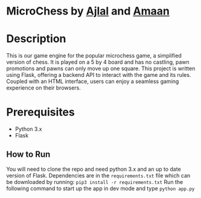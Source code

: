 # MicroChess by [Ajlal](https://github.com/AJP-432) and [Amaan](https://github.com/Amaan-N-K)

# Description
This is our game engine for the popular microchess game, a simplified version of chess. It is played on a 5 by 4 board and has no castling, pawn promotions and pawns can only move up one square. This project is written using Flask, offering a backend API to interact with the game and its rules. Coupled with an HTML interface, users can enjoy a seamless gaming experience on their browsers.

# Prerequisites
- Python 3.x
- Flask

## How to Run
You will need to clone the repo and need python 3.x and an up to date version of Flask. 
Dependencies are in the `requirements.txt` file which can be downloaded by running:
`pip3 install -r requirements.txt`
Run the following command to start up the app in dev mode and type
`python app.py`
